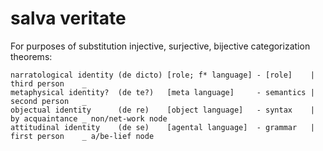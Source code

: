 # salva veritate

For purposes of substitution injective, surjective, bijective categorization
theorems:

    narratological identity (de dicto) [role; f* language] - [role]    | third person    _
    metaphysical identity?  (de te?)   [meta language]     - semantics | second person   _
    objectual identity      (de re)    [object language]   - syntax    | by acquaintance _ non/net-work node
    attitudinal identity    (de se)    [agental language]  - grammar   | first person    _ a/be-lief node


